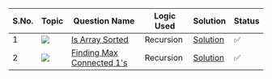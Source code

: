 S.No. | Topic | Question Name | Logic Used | Solution | Status |
------|---------------|------------|-------|------|------|
1 | ![](https://img.shields.io/badge/Sorting-f0772b?style=for-the-badge&logo=array&logoColor=black) | [Is Array Sorted](https://leetcode.com/problems/check-if-array-is-sorted-and-rotated/) | Recursion | [Solution](https://github.com/himanshugupta09/LEETCODE_SOLUTIONS/blob/main/Basic-DSA-Quest/is-array-sorted.cpp) | ✅ |
2 | ![](https://img.shields.io/badge/Sorting-f0772b?style=for-the-badge&logo=array&logoColor=black) | [Finding Max Connected 1's](https://leetcode.com/problems/check-if-array-is-sorted-and-rotated/) | Recursion | [Solution](https://github.com/himanshugupta09/LEETCODE_SOLUTIONS/blob/main/Basic-DSA-Quest/length-of-connected-cells-of-1s.cpp) | ✅ |





